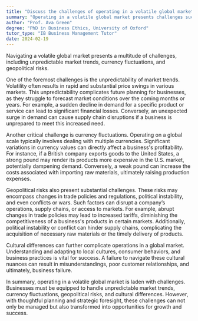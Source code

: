 ```yaml
---
title: "Discuss the challenges of operating in a volatile global market"
summary: "Operating in a volatile global market presents challenges such as unpredictable market trends, currency fluctuations, and geopolitical risks."
author: "Prof. Ava Green"
degree: "PhD in Business Ethics, University of Oxford"
tutor_type: "IB Business Management Tutor"
date: 2024-02-19
---
```


Navigating a volatile global market presents a multitude of challenges, including unpredictable market trends, currency fluctuations, and geopolitical risks.

One of the foremost challenges is the unpredictability of market trends. Volatility often results in rapid and substantial price swings in various markets. This unpredictability complicates future planning for businesses, as they struggle to forecast market conditions over the coming months or years. For example, a sudden decline in demand for a specific product or service can lead to significant financial losses. Conversely, an unexpected surge in demand can cause supply chain disruptions if a business is unprepared to meet this increased need.

Another critical challenge is currency fluctuations. Operating on a global scale typically involves dealing with multiple currencies. Significant variations in currency values can directly affect a business's profitability. For instance, if a British company exports goods to the United States, a strong pound may render its products more expensive in the U.S. market, potentially dampening demand. Conversely, a weak pound can increase the costs associated with importing raw materials, ultimately raising production expenses.

Geopolitical risks also present substantial challenges. These risks may encompass changes in trade policies and regulations, political instability, and even conflicts or wars. Such factors can disrupt a company’s operations, supply chains, or access to markets. For example, abrupt changes in trade policies may lead to increased tariffs, diminishing the competitiveness of a business's products in certain markets. Additionally, political instability or conflict can hinder supply chains, complicating the acquisition of necessary raw materials or the timely delivery of products.

Cultural differences can further complicate operations in a global market. Understanding and adapting to local cultures, consumer behaviors, and business practices is vital for success. A failure to navigate these cultural nuances can result in misunderstandings, poor customer relationships, and ultimately, business failure.

In summary, operating in a volatile global market is laden with challenges. Businesses must be equipped to handle unpredictable market trends, currency fluctuations, geopolitical risks, and cultural differences. However, with thoughtful planning and strategic foresight, these challenges can not only be managed but also transformed into opportunities for growth and success.
    